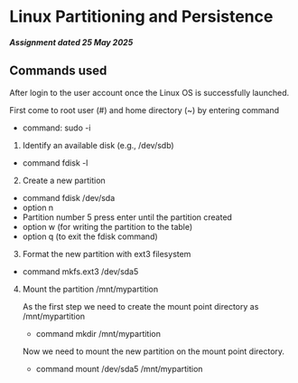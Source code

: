 # Linux Partitioning and Persistence
##### Assignment dated 25 May 2025



## Commands used
After login to the user account once the Linux OS is successfully launched.

First come to root user (#) and home directory (~) by entering command 
- command:          sudo -i 

1. Identify an available disk (e.g., /dev/sdb)
- command           fdisk -l
2. Create a new partition
- command          fdisk /dev/sda
- option                     n
- Partition number   5 press enter until the partition created
- option                      w (for writing the partition to the table)
- option                      q (to exit the fdisk command)

3. Format the new partition with ext3 filesystem
- command                mkfs.ext3 /dev/sda5

4. Mount the partition /mnt/mypartition

   As the first step we need to create the mount point directory as /mnt/mypartition
   - command         mkdir /mnt/mypartition
   
   Now we need to mount the new partition on the mount point directory.
   - command         mount /dev/sda5 /mnt/mypartition
  
 
